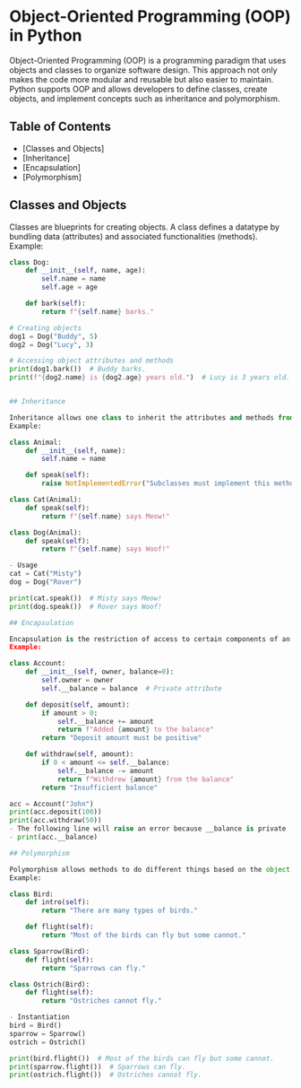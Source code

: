 # Object-Oriented Programming (OOP) in Python

Object-Oriented Programming (OOP) is a programming paradigm that uses objects and classes to organize software design. This approach not only makes the code more modular and reusable but also easier to maintain. Python supports OOP and allows developers to define classes, create objects, and implement concepts such as inheritance and polymorphism.

## Table of Contents
- [Classes and Objects]
- [Inheritance]
- [Encapsulation]
- [Polymorphism]

## Classes and Objects

Classes are blueprints for creating objects. A class defines a datatype by bundling data (attributes) and associated functionalities (methods).
Example:

```python
class Dog:
    def __init__(self, name, age):
        self.name = name
        self.age = age

    def bark(self):
        return f"{self.name} barks."

# Creating objects
dog1 = Dog("Buddy", 5)
dog2 = Dog("Lucy", 3)

# Accessing object attributes and methods
print(dog1.bark())  # Buddy barks.
print(f"{dog2.name} is {dog2.age} years old.")  # Lucy is 3 years old.


## Inheritance

Inheritance allows one class to inherit the attributes and methods from another class. A class that inherits is called a child class, and the class it inherits from is called the parent class.
Example:

class Animal:
    def __init__(self, name):
        self.name = name

    def speak(self):
        raise NotImplementedError("Subclasses must implement this method")

class Cat(Animal):
    def speak(self):
        return f"{self.name} says Meow!"

class Dog(Animal):
    def speak(self):
        return f"{self.name} says Woof!"

- Usage
cat = Cat("Misty")
dog = Dog("Rover")

print(cat.speak())  # Misty says Meow!
print(dog.speak())  # Rover says Woof!

## Encapsulation

Encapsulation is the restriction of access to certain components of an object, which prevents the internal state of the object from being changed by anything other than the object's own methods.
Example:

class Account:
    def __init__(self, owner, balance=0):
        self.owner = owner
        self.__balance = balance  # Private attribute

    def deposit(self, amount):
        if amount > 0:
            self.__balance += amount
            return f"Added {amount} to the balance"
        return "Deposit amount must be positive"

    def withdraw(self, amount):
        if 0 < amount <= self.__balance:
            self.__balance -= amount
            return f"Withdrew {amount} from the balance"
        return "Insufficient balance"

acc = Account("John")
print(acc.deposit(100))
print(acc.withdraw(50))
- The following line will raise an error because __balance is private
- print(acc.__balance)

## Polymorphism

Polymorphism allows methods to do different things based on the object it is acting upon. This is achieved by having a method in a parent class that is overridden by a method in a child class.
Example:

class Bird:
    def intro(self):
        return "There are many types of birds."

    def flight(self):
        return "Most of the birds can fly but some cannot."

class Sparrow(Bird):
    def flight(self):
        return "Sparrows can fly."

class Ostrich(Bird):
    def flight(self):
        return "Ostriches cannot fly."

- Instantiation
bird = Bird()
sparrow = Sparrow()
ostrich = Ostrich()

print(bird.flight())  # Most of the birds can fly but some cannot.
print(sparrow.flight())  # Sparrows can fly.
print(ostrich.flight())  # Ostriches cannot fly.
